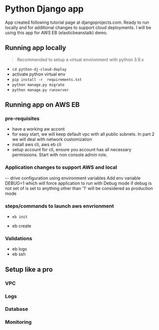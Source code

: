 # Python Django app 

 App created following tutorial page at djangoprojects.com. Ready to run locally and for additional changes to support cloud deployments. I will be using this app for AWS EB (elasticbeanstalk) demo.

 ## Running app locally
> Recommended to setup a virtual environment with python 3.9.x

- `cd python-dj-cloud-deploy`
- activate python virtual env
- `pip install -r  requirements.txt`
- `python manage.py migrate` 
- `python manage.py runserver`


 ## Running app on AWS EB

### pre-requisites
- have a working aw accont
- for easy start, we will keep default vpc with all public subnets. In part 2 we will deal with network customization 
- install aws cli, aws eb cli
- setup account for cli, ensure you account has all necessary permissions. Start with non console admin role. 

### Application changes to support AWS and local
-- drive configuration using environment variables
Add env variable DEBUG=1 which will force application to run with Debug mode
if debug is not set of is set to anything other than '1' will be considered as production mode



### steps/commands to launch aws envrionment
- `eb init`

- eb create 

### Validations
- eb logs
- eb ssh 


## Setup like a pro

### VPC 

### Logs

### Database

### Monitoring


